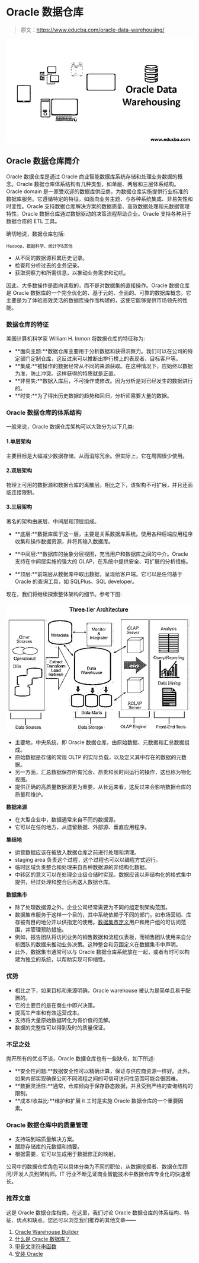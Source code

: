 # Oracle 数据仓库

> 原文：<https://www.educba.com/oracle-data-warehousing/>

![Oracle Data Warehousing](img/f3686577ff227121eef6d8931fee7bef.png)



## Oracle 数据仓库简介

Oracle 数据仓库是通过 Oracle 商业智能数据库系统存储和处理业务数据的概念。Oracle 数据仓库体系结构有几种类型，如单层、两层和三层体系结构。Oracle domain 是一家受欢迎的数据库供应商，为数据仓库实施提供行业标准的数据库服务。它遵循特定的特征，如面向业务主题、与各种系统集成、非易失性和时变性。Oracle 支持数据仓库解决方案的数据质量、高效数据处理和元数据管理特性。Oracle 数据仓库通过数据驱动的决策流程帮助企业。Oracle 支持各种用于数据仓库的 ETL 工具。

确切地说，数据仓库包括:

<small>Hadoop、数据科学、统计学&其他</small>

*   从不同的数据源积累历史记录。
*   检查和分析过去的业务记录。
*   获取洞察力和所需信息，以推动业务需求和动机。

因此，大多数操作是面向读取的，而不是对数据集的直接操作。Oracle 数据仓库是 Oracle 数据库的一个完全优化的、基于云的、全面的、可靠的数据库概念。它主要是为了体验高效灵活的数据库操作而构建的，这使它能够提供市场领先的性能。

### 数据仓库的特征

美国计算机科学家 William H. Inmon 将数据仓库的特征称为:

*   **面向主题:**数据仓库主要用于分析数据和获得洞察力。我们可以在公司的特定部门定制仓库，这反过来可以推断出排行榜上的表现者、目标客户等。
*   **集成:**被操作的数据经常从不同的来源获取。在这种情况下，应始终以数据为准，防止冲突。这样获得的特质就是正直。
*   **非易失:**数据入库后，不可操作或修改。因为分析是对已经发生的数据进行的。
*   **时变:**为了得出历史数据的趋势和回归，分析师需要大量的数据。

### Oracle 数据仓库的体系结构

一般来说，Oracle 数据仓库架构可以大致分为以下几类:

#### 1.单层架构

主要目标是大幅减少数据存储，从而消除冗余。但实际上，它在周围很少使用。

#### 2.双层架构

物理上可用的数据源和数据仓库的离散层。相比之下，该架构不可扩展，并且还面临连接限制。

#### 3.三层架构

著名的架构由底层、中间层和顶层组成。

*   **底层:**数据库属于这一层，主要是关系数据库系统。使用各种后端应用程序收集和操作数据资源，并将其输入数据库。

*   **中间层:**数据库的抽象分层视图，充当用户和数据库之间的中介。Oracle 支持在中间层实施的强大的 OLAP，在系统中提供安全、可扩展的分析措施。

*   **顶层:**前端层从数据库中取出数据，呈现给客户端。它可以是任何基于 Oracle 的查询工具，如 SQLPlus、SQL developer。

现在，我们将继续探索整体架构的细节。参考下图:

![Three Tier Architecture](img/d71e878b3beaa6455e2154727c5280e2.png)



*   主要地，中央系统，即 Oracle 数据仓库，由原始数据、元数据和汇总数据组成。
*   原始数据是存储的常规 OLTP 的实际负载，以及定义其中存在的数据的元数据。
*   另一方面，汇总数据保存所有冗余、昂贵和长时间运行的操作，这也称为物化视图。
*   提供正确的高质量数据源更为重要，从长远来看，这反过来会影响数据仓库的质量和维护。

**数据来源**

*   在大型企业中，数据通常来自不同的数据源。
*   它可以在任何地方，从遗留数据、外部源、垂直应用程序。

**集结地**

*   运营数据应该在被放入数据仓库之前进行处理和清理。
*   staging area 负责这个过程，这个过程也可以以编程方式运行。
*   临时区域负责整合和处理来自各种数据源的非结构化数据。
*   中转区的意义可以在处理企业级仓储时实现。数据应该以非结构化的格式集中提供，经过处理和整合后再送入数据仓库。

**数据集市**

*   除了处理数据源之外，企业公司经常需要为不同的组定制架构范围。
*   数据集市服务于这样一个目的，其中系统依赖于不同的部门，如市场营销、库存被有目的地分开以供指定的使用。[数据集市定义](https://www.educba.com/what-is-data-mart/)用户和用户组的可访问范围，并管理预防措施。
*   例如，报告团队将访问业务的销售数据和流程仪表板，而销售团队使用来自分析团队的数据来推动业务决策。这种整合和范围定义在数据集市中声明。
*   此外，数据集市通常可以与 Oracle 数据仓库系统放在一起，或者有时可以构建为独立的系统，以帮助实现可伸缩性。

### 优势

*   相比之下，如果目标和来源明确，Oracle warehouse 被认为是简单且易于配置的。
*   它的主要目的是在商业中即兴决策。
*   提高生产率和有效运营成本。
*   支持将大量原始数据转化为有价值的见解。
*   数据的完整性可以得到及时的质量保证。

### 不足之处

抛开所有的优点不谈，Oracle 数据仓库也有一些缺点，如下所述:

*   **安全性问题:**数据安全性可以精确计算，保证与供应商资源一样好。此外，如果内部实现确保公司不同流程之间的可信可访问性范围可能会很困难。
*   **数据灵活性:**通常，仓库倾向于保存静态数据，并且受到严格的查询结构的限制。
*   **成本/收益比:**维护和扩展 it 工时是实施 Oracle 数据仓库的一个重要因素。

### Oracle 数据仓库中的质量管理

*   支持端到端质量解决方案。
*   跟踪存储库的元数据和摘要。
*   根据需要，它可以生成用于数据修正的映射。

公司中的数据仓库角色可以具体分类为不同的职位，从数据挖掘者、数据仓库顾问/开发人员到架构师。IT 行业不断见证商业智能技术中数据仓库专业化的快速增长。

### 推荐文章

这是 Oracle 数据仓库指南。在这里，我们讨论 Oracle 数据仓库的体系结构、特征、优点和缺点。您还可以浏览我们推荐的其他文章——

1.  [Oracle Warehouse Builder](https://www.educba.com/oracle-warehouse-builder/)
2.  [什么是 Oracle 数据库？](https://www.educba.com/what-is-oracle-database/)
3.  [甲骨文字符串函数](https://www.educba.com/oracle-string-functions/)
4.  [安装 Oracle](https://www.educba.com/install-oracle/)





